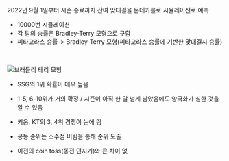 2022년 9월 1일부터 시즌 종료까지 잔여 맞대결을 몬테카를로 시뮬레이션로 예측


- 10000번 시뮬레이션
- 각 팀의 승률은 Bradley-Terry 모형으로 구함
- 피타고라스 승률-> Bradley-Terry 모형(피타고라스 승률에 기반한 맞대결시 승률)

<br>

![브래들리 테리 모형](https://user-images.githubusercontent.com/63768509/229401516-e840d616-2843-4ee0-a0c9-baa233e6c819.png)

- SSG의 1위 확률이 매우 높음
- 1-5, 6-10위가 거의 확정 / 시즌이 아직 한 달 넘게 남았음에도 양극화가 심한 것을 알 수 있음
- 키움, KT의 3, 4위 경쟁이 눈에 띔

- 공동 순위는 소수점 버림을 통해 순위 도출

- 이전의 coin toss(동전 던지기)와 큰 차이 없

